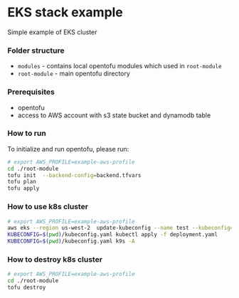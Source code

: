 # EKS stack example

Simple example of EKS cluster

### Folder structure


* `modules` - contains local opentofu modules which used in `root-module`
* `root-module` - main opentofu directory


### Prerequisites

* opentofu
* access to AWS account with s3 state bucket and dynamodb table


### How to run
To initialize and run opentofu, please run: 

```bash
# export AWS_PROFILE=example-aws-profile
cd ./root-module
tofu init  --backend-config=backend.tfvars
tofu plan
tofu apply
```

### How to use k8s cluster

```bash
# export AWS_PROFILE=example-aws-profile
aws eks --region us-west-2  update-kubeconfig --name test --kubeconfig=kubeconfig.yaml
KUBECONFIG=$(pwd)/kubeconfig.yaml kubectl apply -f deployment.yaml
KUBECONFIG=$(pwd)/kubeconfig.yaml k9s -A
```


### How to destroy k8s cluster

```bash
# export AWS_PROFILE=example-aws-profile
cd ./root-module
tofu destroy
```